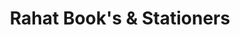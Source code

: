 ---
title: "Rahat Book's & Stationers"
url: /karachi/rahat-books-und-stationers/
shop: Schreibwaren
---